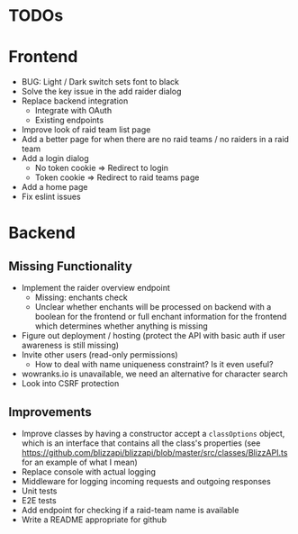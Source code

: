 # TODOs

# Frontend

- BUG: Light / Dark switch sets font to black
- Solve the key issue in the add raider dialog
- Replace backend integration
  - Integrate with OAuth
  - Existing endpoints
- Improve look of raid team list page
- Add a better page for when there are no raid teams / no raiders in a raid team
- Add a login dialog
  - No token cookie => Redirect to login
  - Token cookie => Redirect to raid teams page
- Add a home page
- Fix eslint issues

# Backend

## Missing Functionality

- Implement the raider overview endpoint
  - Missing: enchants check
  - Unclear whether enchants will be processed on backend with a boolean for the frontend or full enchant information for the frontend which determines whether anything is missing
- Figure out deployment / hosting (protect the API with basic auth if user awareness is still missing)
- Invite other users (read-only permissions)
  - How to deal with name uniqueness constraint? Is it even useful?
- wowranks.io is unavailable, we need an alternative for character search
- Look into CSRF protection

## Improvements

- Improve classes by having a constructor accept a `classOptions` object, which is an interface that contains all the class's properties (see https://github.com/blizzapi/blizzapi/blob/master/src/classes/BlizzAPI.ts for an example of what I mean)
- Replace console with actual logging
- Middleware for logging incoming requests and outgoing responses
- Unit tests
- E2E tests
- Add endpoint for checking if a raid-team name is available
- Write a README appropriate for github
